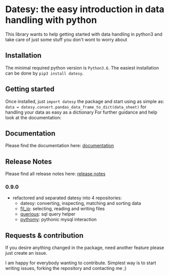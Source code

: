 # Datesy: the easy introduction in data handling with python
This library wants to help getting started with data handling in python3 and take care of just some stuff you don't wont to worry about

## Installation
The minimal required python version is `Python3.6`.
The easiest installation can be done by `pip3 install datesy`.

## Getting started
Once installed, just `import datesy` the package and start using as simple as:
`data = datesy.convert.pandas_data_frame_to_dict(data_sheet)` for handling your data as easy as a dictionary
For further guidance and help look at the documentation:

## Documentation

Please find the documentation here: [documentation](https://datesy.readthedocs.io/en/latest/)

## Release Notes
Please find all release notes here: [release notes](https://datesy.readthedocs.io/en/latest/release_notes.html)

### 0.9.0
 * refactored and separated datesy into 4 repositories:
    * datesy: converting, inspecting, matching and sorting data
    * [fil_io](https://github.com/janluak/fil_io): selecting, reading and writing files
    * [querious](https://github.com/janluak/querious): sql query helper
    * [pythomy](https://github.com/janluak/pythomy): pythonic mysql interaction

## Requests & contribution
If you desire anything changed in the package, need another feature please just create an issue.

I am happy for everybody wanting to contribute. Simplest way is to start writing issues, forking the repository and contacting me ;)

